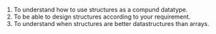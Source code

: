 1. To understand how to use structures as a compund datatype.  
2. To be able to design structures according to your requirement.  
3. To understand when structures are better datastructures than arrays.  